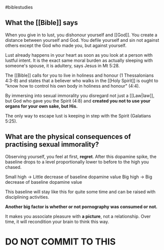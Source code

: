 #biblestudies 
## What the [[Bible]] says
When you give in to lust, you dishonour yourself and [[God]].
You create a distance between yourself and God.
You defile yourself and sin not against others except the God who made you, but against yourself.

Lust already happens in your heart as soon as you look at a person with lustful intent. It is the exact same moral burden as actually sleeping with someone's spouse, it is adultery, says Jesus in Mt 5:28.

The [[Bible]] calls for you to live in holiness and honour (1 Thessalonians 4:3-8)
and states that a believer who walks in the [[Holy Spirit]] is ought to "know how to control his own body in holiness and honour" (4:4).

By immersing into sexual immorality you disregard not just a [[Law|law]], but God who gave you the Spirit (4:8) and **created you not to use your organs for your own sake, but His.**

The only way to escape lust is keeping in step with the Spirit (Galatians 5:25).

## What are the physical consequences of practising sexual immorality?

Observing yourself, you feel at first, **regret**.
After this dopamine spike, the baseline drops to a level proportionally lower to before to the high you chased.

Small high -> Little decrease of baseline dopamine value
Big high -> Big decrease of baseline dopamine value

This baseline will stay like this for quite some time and can be raised with disciplining activities.

**Another big factor is whether or not pornography was consumed or not.**

It makes you associate pleasure with **a picture**, not a relationship.
Over time, it will recondition your brain to think this way.

# DO NOT COMMIT TO THIS

